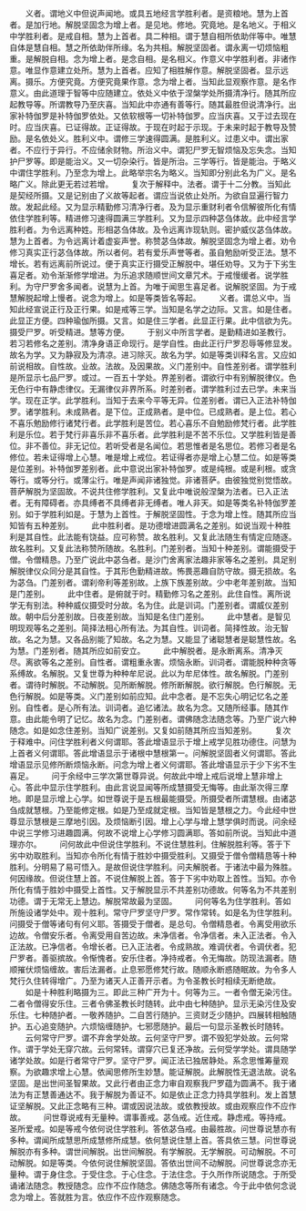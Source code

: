<!-- { "loadSidebar": true } -->
　　义者。谓地义中但说声闻地。或具五地经言学胜利者。是资粮地。慧为上首者。是加行地。解脱坚固念为增上者。是见地。修地。究竟地。是名地义。于相义中学胜利者。是戒自相。慧为上首者。具二种相。谓于慧自相所依助伴等中。唯慧自体是慧自相。慧之所依助伴所缘。名为共相。解脱坚固者。谓永离一切烦恼粗重。是解脱自相。念为增上者。是念自相。是名相义。作意义中学胜利者。非诸作意。唯显作意建立处所。慧为上首者。应知了相胜解作意。解脱坚固者。显示远离。摄乐。方便究竟。方便究竟果作意。念为增上者。当知此显观察作意。是名作意义。由此道理于智等中应随建立。依处义中依于涅槃学处所摄清净行。随其所应起教导等。所谓教导乃至庆喜。当知此中亦通有善等行。随其最胜但说清净行。出家补特伽罗是补特伽罗依处。又依软根等一切补特伽罗。应当庆喜。又于过去现在时。应当庆喜。已证得故。正证得故。于现在时起于示现。于未来时起于教导及赞励。是名依处义。胜利义中。谓修三学速得圆满。是胜利义。过患义中。谓出家者。不应行于异行。不应储余财物。所治义中。谓犯尸罗无智烦恼及忘失念。当知护尸罗等。即是能治义。又一切杂染行。皆是所治。三学等行。皆是能治。于略义中谓住学胜利。乃至念为增上。此略举宗名为略义。当知即分别此名为广义。是名略广义。除此更无若过若增。
　　复次于解释中。法者。谓于十二分教。当知此是契经所摄。又是记别由了义故等起者。谓应当说依止处所。为欲自显遍行智力故。发起此经。又为显示精勤修习清净行者。及为显示重财利者令信解彼所化有情依住学胜利等。精进修习速得圆满三学胜利。又为显示四种苾刍体故。此中经言学胜利者。为令远离种姓。形相苾刍体故。及令远离诈现轨则。密护威仪苾刍体故。慧为上首者。为令远离计着虚妄声誉。称赞苾刍体故。解脱坚固念为增上者。劝令修习真实正行苾刍体故。所以者何。若有爱乐声誉等者。虽自勉励听受正法。慧不增长。若有远离前所说过。便于真实正行摄受正解脱中。堪任劝导。又为于下劣生喜足者。劝令渐渐修学增进。为乐追求随顺世间文章咒术。于戒慢缓者。说学胜利。为守尸罗舍多闻者。说慧为上首。为唯于闻思生喜足者。说解脱坚固。为于戒慧解脱起增上慢者。说念为增上。如是等类皆名等起。
　　义者。谓总义中。当知此经宣说正行及正行果。如是戒等三学。当知是名学之边际。又言。如是住者。此显正方便。四种瑜伽所摄。又言。如是住三学者。此显正行果。此中信欲为先。摄受尸罗。听受精进。慧等方便。
　　于别义中所言学者。是勤精进如圣教行。若习若修名之差别。清净身语正命现行。是学自性。由此正行尸罗忍辱等修显发。故名为学。又为静寂及为清凉。进习除灭。故名为学。如是等类训释名言。又应如前说相故。自性故。业故。法故。及因果故。义门差别中。自性差别者。谓学胜利是所显示七品尸罗。或过。一百五十学处。界差别者。谓欲行中有别解脱律仪。色无色行中有静虑律仪。无漏律仪非界所系。时差别者。谓学胜利过去已学。未来当学。现在正学。此学胜利。当知于去来今平等无异。位差别者。谓已入正法补特伽罗。诸学胜利。未成熟者。是下位。正成熟者。是中位。已成熟者。是上位。若心不喜乐勉励修行诸梵行者。此学胜利是苦位。若心喜乐不自勉励修梵行者。此学胜利是乐位。若于梵行非喜乐非不喜乐者。此学胜利是不苦不乐位。又学胜利皆是善位。非不善位。非无记位。若听受者是名闻位。若思惟者是名思位。若修习者是名修位。若未证得增上心慧。唯是增上戒位。若证得者亦是增上心慧二位。如是等类是位差别。补特伽罗差别者。此中意说出家补特伽罗。或是纯根。或是利根。或贪等行。或等分行。或薄尘行。唯是声闻非诸独觉。非诸菩萨。由彼独觉别觉悟故。菩萨解脱为坚固故。不说共住修学胜利。又复此中唯说般涅槃为法者。已入正法者。无有障碍者。亦具缚者不具缚者非无缚者。唯人非天。如是等类名补特伽罗差别。如于学胜利如是。于慧为上首性。于解脱坚固性。于念为增上性。随其所应当知皆有五种差别。
　　此中胜利者。是功德增进圆满名之差别。如说当观十种胜利是其自性。此法能有饶益。应可称赞。故名胜利。又复此法随生有情定应随逐。故名胜利。又复此法称赞所随故。名胜利。门差别者。当知十种差别。谓能摄受于僧。令僧精恳。乃至广说此中苾刍者。是沙门舍离家法趣非家等名之差别。具足别解脱律仪众同分是其自性。于其形色勤精进故。怖畏恶趣自防守故。摄无损故。名为苾刍。门差别者。谓刹帝利等差别故。上族下族差别故。少中老年差别故。当知是门差别。
　　此中住者。是俯就于时。精勤修习名之差别。此住自性。离所说学无有别法。种种威仪摄受时分故。名为住。此是训词。门差别者。谓威仪差别故。朝中后分差别故。日夜差别故。当知是名住门差别。
　　此中慧者。是智见明现观等名之差别。简择法相心所有法。为其自性。训词者。简择性故。治无智故。名之为慧。又各品别能了知故。名之为慧。又能显了诸聪慧者是聪慧性故。名为慧。门差别者。随其所应如前安立。
　　此中解脱者。是永断离系。清净灭尽。离欲等名之差别。自性者。谓粗重永害。烦恼永断。训词者。谓能脱种种贪等系缚故。名解脱。又复世尊为种种牟尼说。此以为牟尼体性。故名解脱。门差别者。谓待时解脱。不动解脱。见所断解脱。修所断解脱。欲行解脱。色行解脱。无色行解脱。如是等类。义门差别如前应知。此中念者。是不忘失心明记忆名之差别。自性者。是心所有法。训词者。追忆诸法。故名为念。又随所经事。随其作意。由此能令明了记忆。故名为念。门差别者。谓佛随念法随念等。乃至广说六种随念。如是如念住差别。当知广说差别。又复如前随其所应当知差别。
　　复次于释难中。问住学胜利者义何谓耶。答此增语显示于增上戒学见胜功德住。问慧为上首者义何谓耶。答此增语显示于诸根中慧根第一。问解脱坚固者义何谓耶。答此增语显示见修所断烦恼永断。问念为增上者义何谓耶。答此增语显示于少下劣不生喜足。
　　问于余经中三学次第世尊异说。何故此中增上戒后说增上慧非增上心。答此中显示住学胜利。由此言说显闻等所成慧摄受无悔等。由此渐次得三摩地。即是显示增上心学。如世尊说于是五根最能摄受。所摄受者所谓慧根。由诸苾刍成就慧根。乃至能修定根。如是乃至成就定根。当知皆是慧根之力。今此经中世尊显示慧根是三摩地引因。及烦恼断引因。增上心学与增上慧学俱时而说。问余经中说三学修习进趣圆满。何故不说增上心学修习圆满耶。答如前所说。当知此中道理亦尔。
　　问何故此中但说住学胜利。不说住慧胜利。住解脱胜利等。答于下劣中劝取胜利。当知亦令所化有情于胜妙中摄受胜利。又摄受于僧令僧精恳等十种胜利。分明易了易可悟入。是故但说住学胜利。问夫解脱者。于诸法中最为殊胜。何因缘故。但说住慧上首。不说住解脱上首。答于下劣中劝取上首性。当知。亦令所化有情于胜妙中摄受上首性。又于解脱显示不共差别功德故。何等名为不共差别功德。谓于无常无上慧边。解脱常故最为坚固。
　　问何等名为住学胜利。答如所施设诸学处中。观十胜利。常守尸罗坚守尸罗。常作常转。如是名为住学胜利。问摄受于僧等诸句有何义耶。答摄受于僧者。是总句。令僧精恳者。令离受用欲乐边故。令僧安乐者。令离受用自苦边故。未净信者。令净信者。未入正法者。令入正法故。已净信者。令增长者。已入正法者。令成熟故。难调伏者。令调伏者。犯尸罗者。善驱摈故。令惭愧者。安乐住者。净持戒者。令无悔故。防现法漏者。随顺摧伏烦恼缠故。害后法漏者。止息邪愿修梵行故。随顺永断惑随眠故。为令多人梵行久住转得增广。乃至为诸天人正善开示者。为令圣教长时相续无断绝故。
　　如是十种胜利略摄为三。即此三种广开为十。何等为三。一者令僧无染污住。二者令僧得安乐住。三者令佛圣教长时随转。此中由七种随护。显示无染污住及安乐住。七种随护者。一敬养随护。二自苦行随护。三资财乏少随护。四展转相触随护。五心追变随护。六烦恼缠随护。七邪愿随护。最后一句显示圣教长时随转。
　　云何常守尸罗。谓不弃舍学处故。云何坚守尸罗。谓不毁犯学处故。云何常作。谓于学处无穿穴故。云何常转。谓穿穴已复还净故。云何受学学处。谓具随学诸学处故。如是行者常守尸罗。坚守尸罗。闻正法已独居静处。系念思惟筹量观察。为欲趣求增上心慧。依闻思修所生妙慧。能证解脱。此解脱性无退法故。说名坚固。是出世间圣智果故。又此行者由正念力审自观察我尸罗蕴为圆满不。我于诸法为有正慧善通达不。我于解脱为善证不。如是依止正念力持具学胜利。发上首慧证坚解脱。又此正念略有三种。谓或因说法故。或依教授故。或由观察应作不应作故。
　　问世尊说戒有无量种。谓事善戒。苾刍戒。近住戒。静虑戒。等持戒。圣所爱戒。如是等戒今依何说住学胜利。答依苾刍戒。由最胜故。问世尊说慧亦有多种。谓闻所成慧思所成慧修所成慧。依何慧说住慧上首。答具依三慧。问世尊说解脱亦有多种。谓世间解脱。出世间解脱。有学解脱。无学解脱。可动解脱。不可动解脱。如是等类。今依何说住解脱坚固。答依出世间不动解脱。问世尊说念亦无量种。谓于身住念。于受住念。于心住念。于法住念。于久所作所说随念。于所受诵诸法随念。教授随念。应作不应作随念。佛随念等所有诸念。今于此中依何念说念为增上。答就胜为言。依应作不应作观察随念。
